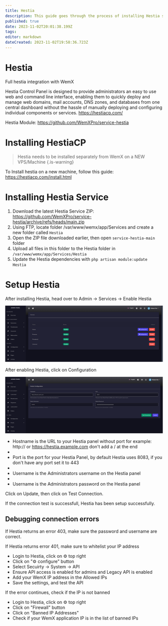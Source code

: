 ```yaml
---
title: Hestia
description: This guide goes through the process of installing Hestia service on WemX
published: true
date: 2023-11-02T20:01:38.199Z
tags: 
editor: markdown
dateCreated: 2023-11-02T19:58:36.723Z
---
```


# Hestia
Full hestia integration with WemX

Hestia Control Panel is designed to provide administrators an easy to use web and command line interface, enabling them to quickly deploy and manage web domains, mail accounts, DNS zones, and databases from one central dashboard without the hassle of manually deploying and configuring individual components or services. https://hestiacp.com/

Hestia Module: https://github.com/WemXPro/service-hestia

# Installing HestiaCP

> Hestia needs to be installed separately from WemX on a NEW VPS/Machine
{.is-warning}

To Install hestia on a new machine, follow this guide:
https://hestiacp.com/install.html

# Installing Hestia Service

1. Download the latest Hestia Service ZIP: https://github.com/WemXPro/service-hestia/archive/refs/heads/main.zip
2. Using FTP, locate folder /var/www/wemx/app/Services and create a new folder called `Hestia`
3. Open the ZIP file downloaded earlier, then open `service-hestia-main` folder
4. Upload all files in this folder to the Hestia folder in `/var/www/wemx/app/Services/Hestia`
5. Update the Hestia dependencies with `php artisan module:update Hestia`

# Setup Hestia

After installing Hestia, head over to Admin -> Services -> Enable Hestia

![hestia-services.png](/assets/hestia-services.png)

After enabling Hestia, click on Configuration

![hestia-configuration.png](/assets/hestia-configuration.png)

- Hostname is the URL to your Hestia panel without port for example: http:// or https://hestia.example.com don't add a / at the end
- 
- Port is the port for your Hestia Panel, by default Hestia uses 8083, if you don't have any port set it to 443
- 
- Username is the Administrators username on the Hestia panel
- 
- Username is the Administrators password on the Hestia panel

Click on Update, then click on Test Connection.

If the connection test is successfull, Hestia has been setup successfully. 

## Debugging connection errors
If Hestia returns an error 403, make sure the password and username are correct. 

If Hestia returns error 401, make sure to whitelist your IP address
- Login to Hestia, click on ⚙️ top right
- Click on "⚙️ configure" button
- Select Secuirty -> System -> API
- Ensure API access is enabled for admins and Legacy API is enabled
- Add your WemX IP address in the Allowed IPs
- Save the settings, and test the API

If the error continues, check if the IP is not banned
- Login to Hestia, click on ⚙️ top right
- Click on "Firewall" button
- Click on "Banned IP Addresses"
- Check if your WemX application IP is in the list of banned IPs
